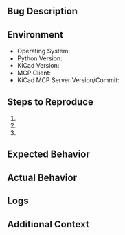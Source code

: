 ## Bug Description
<!-- A clear and concise description of the bug -->

## Environment
- Operating System: <!-- e.g., macOS 13.4, Windows 11, Ubuntu 22.04 -->
- Python Version: <!-- e.g., 3.10.5 -->
- KiCad Version: <!-- e.g., 9.0.2 -->
- MCP Client: <!-- e.g., Claude Desktop, custom client -->
- KiCad MCP Server Version/Commit: <!-- e.g., v0.1.0, commit hash -->

## Steps to Reproduce
<!-- Detailed steps to reproduce the bug -->
1. 
2. 
3. 

## Expected Behavior
<!-- What you expected to happen -->

## Actual Behavior
<!-- What actually happened, including any error messages, logs, or screenshots -->

## Logs
<!-- If applicable, include relevant log output. You can find logs at:
     - On macOS: ~/Library/Logs/Claude/mcp-server-kicad.log
     - On Windows: [Path to logs]
     - On Linux: [Path to logs] -->

## Additional Context
<!-- Any other information that might be relevant to the issue -->